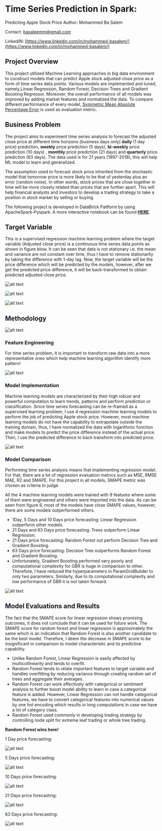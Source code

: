 # Time Series Prediction in Spark: 
Predicting Apple Stock Price 
Author: Mohammed Ba Salem 

Contact: basaleemm@gmail.com

LinkedIN: [https://www.linkedin.com/in/mohammed-basalem/](https://www.linkedin.com/in/mohammed-basalem/)

## Project Overview 
 This project utilized Machine Learning approaches in big data environment to construct models that can predict Apple stock adjusted close price as a form of time series data points. Various models are implemented and tuned, namely,Linear Regression, Random Forest, Decision Trees and Gradient Boosting Regressor. Moreover, the overall performance of all models was improved by adding market features and normalized the data. To compare different performance of every model, [Symmetric Mean Absolute Percentage Error](https://en.wikipedia.org/wiki/Symmetric_mean_absolute_percentage_error#:~:text=where%20At%20is%20the,the%20forecast%20value%20Ft.&text=Over-forecasting:%20At%20=,=%20110%20give%20SMAPE%20=%204.76%25) is used as evaluation metric.  
## Business Problem
The project aims to experiment time series analysis to forecast the adjusted close price at different time horizons (business days only) **daily** (1 day price) prediction, **weekly** price prediction (5 days), **bi-weekly** price prediction (10 days) , **monthly** price prediction (21 days) and **quarterly** price prediction (63 days). The data used is for 21 years (1997-2018), this will help ML model to learn and generalized. 


The assumption used to forecast stock price inherited from the stochastic model that tomorrow price is more likely to be that of yesterday plus an error (random noise). In other words, stock prices that are close together in time will be more closely related than prices that are further apart. This will help financial analysts and investors to develop a trading strategy to take a position in stock market by selling or buying.  


The following project is developed in DataBrick Paltform by using ApacheSpark-Pyspark. A more interactive notebook can be found **[HERE](https://databricks-prod-cloudfront.cloud.databricks.com/public/4027ec902e239c93eaaa8714f173bcfc/7052157552859543/916867181931954/4143425856907931/latest.html)**. 

## Target Variable 
This is a supervised regression machine learning problem where the target variable (Adjusted close price) is a continuous time series data points as shown in figure blow. It can be seen that data is not stationary i.e. the mean and variance are not constant over time, thus I have to remove stationarity by taking the difference with 1-day lag. Now, the target variable will be the price difference which will be predicted by the models, however, after we get the predicted price difference, it will be back-transformed to obtain predicted adjusted close price. 

![alt text](https://github.com/basalem/Data-Science-Projects/blob/master/Predicting_Apple_Stocks_with_Pyspark_ML/images/Daily_AdjustedPrice.PNG)

![alt text](https://github.com/basalem/Data-Science-Projects/blob/master/Predicting_Apple_Stocks_with_Pyspark_ML/images/Normalized_Moving_Average.PNG)

![alt text](https://github.com/basalem/Data-Science-Projects/blob/master/Predicting_Apple_Stocks_with_Pyspark_ML/images/Stationary_Moving_Average.PNG)



## Methodology 

![alt text](https://github.com/basalem/Data-Science-Projects/blob/master/Predicting_Apple_Stocks_with_Pyspark_ML/images/Methodology.PNG)

### Feature Engineering 
For time series problem, it is important to transform raw data into a more representative ones which help machine learning algorithm identify more pattern!  

![alt text](https://github.com/basalem/Data-Science-Projects/blob/master/Predicting_Apple_Stocks_with_Pyspark_ML/images/Feature_Engineering.PNG)


### Model Implementation 
Machine learning models are characterized by their high robust and powerful computation to learn trends, patterns and perform prediction or classification. Since time series forecasting can be re-framed as a supervised learning problem, I use 4 regression machine learning models to perform the job of predicting Apple stock price. However, most machine learning models do not have the capability to extrapolate outside the training domain, thus, I have normalized the data with logarithmic function and make models to predict the price difference instead of the actual price. Then, I use the predicted difference to back transform into predicted price. 

![alt text](https://github.com/basalem/Data-Science-Projects/blob/master/Predicting_Apple_Stocks_with_Pyspark_ML/images/Model_Implementation.PNG)

### Model Comparison 
Performing time series analysis means that implementing regression model. For that, there are a lot of regression evaluation metrics such as MSE, RMSE MAE, R2 and SMAPE. For this project in all models, SMAPE metric was chosen as criteria to judge.

All the 4 machine learning models were trained with 9 features where some of them were engineered and others were imported into the data. As can be seen from figure 8, most of the models have close SMAPE values, however, there are some models outperformed others. 
- 1Day, 5 Days and 10 Days price forecasting: Linear Regression outperform other models. 
-  21 Days and 63 Days price forecasting: Trees outperform Linear Regression. 
- 21 Days price forecasting: Random Forest out perform Decision Tree and Gradient Boosting.   
- 63 Days price forecasting: Decision Tree outperforms Random Forest and Gradient Boosting. 
- Unfortunately, Gradient Boosting performed very poorly and computational complexity for GBR is huge in comparison to other. Therefore, I have reduced the hyperparameters in ParamGridBuilder to only two parameters. Similarly, due to its computational complexity and low performance of GBR it is not taken forward. 

![alt text](https://github.com/basalem/Data-Science-Projects/blob/master/Predicting_Apple_Stocks_with_Pyspark_ML/images/Models_Evaluations.PNG)

## Model Evaluations and Results 
The fact that the SMAPE score for linear regression shows promising outcomes, it does not conclude that it can be used for future work. The SMAPE score for random forest and linear regression is approximately the same which is an indication that Random Forest is also another candidate to be the best model. Therefore, I deem the decrease in SMAPE score to be insignificant in comparison to model characteristic and its predictive capability. 
- Unlike Random Forest, Linear Regression is easily affected by multicollinearity and tends to overfit. 
- Random Forest tends to relate important features to target variable and handles overfitting by reducing variance through creating random set of trees and aggregate their averages. 
- Random Forest can work effectively with categorical or sentiment analysis to further boost model ability to learn in case a categorical feature is added. However, Linear Regression can not handle categorical features, we have to convert categorical features into numerical values by one hot encoding which results in long computations in case we have a lot of category class.
- Random Forest used commonly in developing trading strategy by controlling node split for extreme leaf trading or whole tree trading.  

**Random Forest wins here!**
 
1 Day price forecasting:

![alt text](https://github.com/basalem/Data-Science-Projects/blob/master/Predicting_Apple_Stocks_with_Pyspark_ML/images/1Day_RF.PNG)

5 Days price forecasting: 

![alt text](https://github.com/basalem/Data-Science-Projects/blob/master/Predicting_Apple_Stocks_with_Pyspark_ML/images/5Days_RF.PNG)

10 Days price forecasting: 

![alt text](https://github.com/basalem/Data-Science-Projects/blob/master/Predicting_Apple_Stocks_with_Pyspark_ML/images/10Days_RF.PNG)

21 Days price forecasting: 

![alt text](https://github.com/basalem/Data-Science-Projects/blob/master/Predicting_Apple_Stocks_with_Pyspark_ML/images/21Days_RF.PNG)

63 Days price forecasting: 

![alt text](https://github.com/basalem/Data-Science-Projects/blob/master/Predicting_Apple_Stocks_with_Pyspark_ML/images/63Days_RF.PNG)